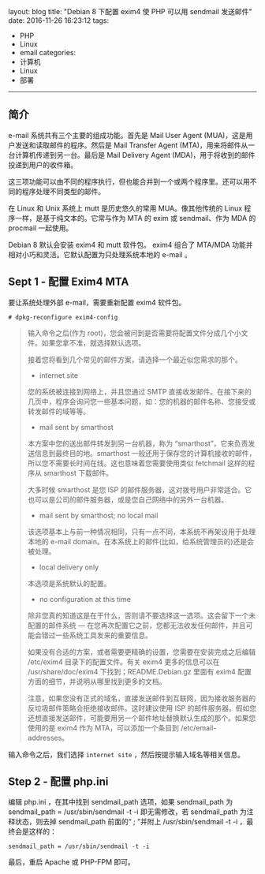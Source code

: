 layout: blog
title: "Debian 8 下配置 exim4 使 PHP 可以用 sendmail 发送邮件"
date: 2016-11-26 16:23:12
tags: 
  - PHP
  - Linux
  - email
categories: 
  - 计算机
  - Linux
  - 部署
  
---

## 简介

e-mail 系统共有三个主要的组成功能。首先是 Mail User Agent (MUA)，这是用户发送和读取邮件的程序。然后是 Mail Transfer Agent (MTA)，用来将邮件从一台计算机传递到另一台。最后是 Mail Delivery Agent (MDA)，用于将收到的邮件投递到用户的收件箱。

这三项功能可以由不同的程序执行，但也能合并到一个或两个程序里。还可以用不同的程序处理不同类型的邮件。

在 Linux 和 Unix 系统上 mutt 是历史悠久的常用 MUA。像其他传统的 Linux 程序一样，是基于纯文本的。它常与作为 MTA 的 exim 或 sendmail、作为 MDA 的 procmail 一起使用。

Debian 8 默认会安装 exim4 和 mutt 软件包。 exim4 组合了 MTA/MDA 功能并相对小巧和灵活。它默认配置为只处理系统本地的 e-mail 。

<!-- more -->

## Sept 1 - 配置 Exim4 MTA

要让系统处理外部 e-mail，需要重新配置 exim4 软件包。

	# dpkg-reconfigure exim4-config
	
> 输入命令之后(作为 root)，您会被问到是否需要将配置文件分成几个小文件。如果您拿不准，就选择默认选项。
>
> 接着您将看到几个常见的邮件方案，请选择一个最近似您需求的那个。
>
> * internet site
> 
> 您的系统被连接到网络上，并且您通过 SMTP 直接收发邮件。在接下来的几页中，程序会询问您一些基本问题，如：您的机器的邮件名称、您接受或转发邮件的域等等。
> 
> * mail sent by smarthost
> 
> 本方案中您的送出邮件转发到另一台机器，称为 “smarthost”，它来负责发送信息到最终目的地。smarthost 一般还用于保存您的计算机接收的邮件，所以您不需要长时间在线。这也意味着您需要使用类似 fetchmail 这样的程序从 smarthost 下载邮件。
> 
> 大多时候 smarthost 是您 ISP 的邮件服务器，这对拨号用户非常适合。它也可以是公司的邮件服务器，或是您自己网络中的另外一台机器。
> 
> * mail sent by smarthost; no local mail
> 
> 该选项基本上与前一种情况相同，只有一点不同，本系统不再架设用于处理本地的 e-mail domain。在本系统上的邮件(比如，给系统管理员的)还是会被处理。
> 
> * local delivery only
> 
> 本选项是系统默认的配置。
> 
> * no configuration at this time
> 
> 除非您真的知道这是在干什么，否则请不要选择这一选项。这会留下一个未配置的邮件系统 — 在您再次配置它之前，您都无法收发任何邮件，并且可能会错过一些系统工具发来的重要信息。
> 
> 如果没有合适的方案，或者需要更精确的设置，您需要在安装完成之后编辑 /etc/exim4 目录下的配置文件。有关 exim4 更多的信息可以在 /usr/share/doc/exim4 下找到；README.Debian.gz 里面有 exim4 配置方面的细节，并说明从哪里找到更多的文档。
> 
> 注意，如果您没有正式的域名，直接发送邮件到互联网，因为接收服务器的反垃圾邮件策略会拒绝接收邮件。这时建议使用 ISP 的邮件服务器。假如您还想直接发送邮件，可能要用另一个邮件地址替换默认生成的那个。如果您使用的是 exim4 作为 MTA，可以添加一个条目到 /etc/email-addresses。

输入命令之后，我们选择 `internet site` ，然后按提示输入域名等相关信息。


## Step 2 - 配置 php.ini

编辑 php.ini ，在其中找到 sendmail_path 选项，如果 sendmail_path 为 sendmail_path = /usr/sbin/sendmail -t -i 即无需修改，若 sendmail_path 为注释状态，则去掉 sendmail_path 前面的“ ; ”并附上 /usr/sbin/sendmail -t -i ，最终会是这样的：

	sendmail_path = /usr/sbin/sendmail -t -i

最后，重启 Apache 或 PHP-FPM 即可。

